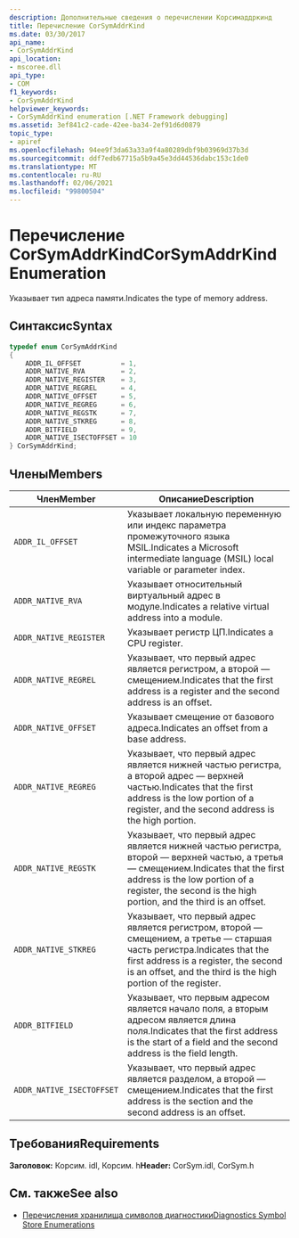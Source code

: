 ```yaml
---
description: Дополнительные сведения о перечислении Корсимаддркинд
title: Перечисление CorSymAddrKind
ms.date: 03/30/2017
api_name:
- CorSymAddrKind
api_location:
- mscoree.dll
api_type:
- COM
f1_keywords:
- CorSymAddrKind
helpviewer_keywords:
- CorSymAddrKind enumeration [.NET Framework debugging]
ms.assetid: 3ef841c2-cade-42ee-ba34-2ef91d6d0879
topic_type:
- apiref
ms.openlocfilehash: 94ee9f3da63a33a9f4a80289dbf9b03969d37b3d
ms.sourcegitcommit: ddf7edb67715a5b9a45e3dd44536dabc153c1de0
ms.translationtype: MT
ms.contentlocale: ru-RU
ms.lasthandoff: 02/06/2021
ms.locfileid: "99800504"
---
```

# <a name="corsymaddrkind-enumeration"></a><span data-ttu-id="2b2ea-103">Перечисление CorSymAddrKind</span><span class="sxs-lookup"><span data-stu-id="2b2ea-103">CorSymAddrKind Enumeration</span></span>

<span data-ttu-id="2b2ea-104">Указывает тип адреса памяти.</span><span class="sxs-lookup"><span data-stu-id="2b2ea-104">Indicates the type of memory address.</span></span>  
  
## <a name="syntax"></a><span data-ttu-id="2b2ea-105">Синтаксис</span><span class="sxs-lookup"><span data-stu-id="2b2ea-105">Syntax</span></span>  
  
```cpp  
typedef enum CorSymAddrKind  
{  
    ADDR_IL_OFFSET          = 1,  
    ADDR_NATIVE_RVA         = 2,  
    ADDR_NATIVE_REGISTER    = 3,  
    ADDR_NATIVE_REGREL      = 4,  
    ADDR_NATIVE_OFFSET      = 5,  
    ADDR_NATIVE_REGREG      = 6,  
    ADDR_NATIVE_REGSTK      = 7,  
    ADDR_NATIVE_STKREG      = 8,  
    ADDR_BITFIELD           = 9,  
    ADDR_NATIVE_ISECTOFFSET = 10  
} CorSymAddrKind;  
```  
  
## <a name="members"></a><span data-ttu-id="2b2ea-106">Члены</span><span class="sxs-lookup"><span data-stu-id="2b2ea-106">Members</span></span>  
  
|<span data-ttu-id="2b2ea-107">Член</span><span class="sxs-lookup"><span data-stu-id="2b2ea-107">Member</span></span>|<span data-ttu-id="2b2ea-108">Описание</span><span class="sxs-lookup"><span data-stu-id="2b2ea-108">Description</span></span>|  
|------------|-----------------|  
|`ADDR_IL_OFFSET`|<span data-ttu-id="2b2ea-109">Указывает локальную переменную или индекс параметра промежуточного языка MSIL.</span><span class="sxs-lookup"><span data-stu-id="2b2ea-109">Indicates a Microsoft intermediate language (MSIL) local variable or parameter index.</span></span>|  
|`ADDR_NATIVE_RVA`|<span data-ttu-id="2b2ea-110">Указывает относительный виртуальный адрес в модуле.</span><span class="sxs-lookup"><span data-stu-id="2b2ea-110">Indicates a relative virtual address into a module.</span></span>|  
|`ADDR_NATIVE_REGISTER`|<span data-ttu-id="2b2ea-111">Указывает регистр ЦП.</span><span class="sxs-lookup"><span data-stu-id="2b2ea-111">Indicates a CPU register.</span></span>|  
|`ADDR_NATIVE_REGREL`|<span data-ttu-id="2b2ea-112">Указывает, что первый адрес является регистром, а второй — смещением.</span><span class="sxs-lookup"><span data-stu-id="2b2ea-112">Indicates that the first address is a register and the second address is an offset.</span></span>|  
|`ADDR_NATIVE_OFFSET`|<span data-ttu-id="2b2ea-113">Указывает смещение от базового адреса.</span><span class="sxs-lookup"><span data-stu-id="2b2ea-113">Indicates an offset from a base address.</span></span>|  
|`ADDR_NATIVE_REGREG`|<span data-ttu-id="2b2ea-114">Указывает, что первый адрес является нижней частью регистра, а второй адрес — верхней частью.</span><span class="sxs-lookup"><span data-stu-id="2b2ea-114">Indicates that the first address is the low portion of a register, and the second address is the high portion.</span></span>|  
|`ADDR_NATIVE_REGSTK`|<span data-ttu-id="2b2ea-115">Указывает, что первый адрес является нижней частью регистра, второй — верхней частью, а третья — смещением.</span><span class="sxs-lookup"><span data-stu-id="2b2ea-115">Indicates that the first address is the low portion of a register, the second is the high portion, and the third is an offset.</span></span>|  
|`ADDR_NATIVE_STKREG`|<span data-ttu-id="2b2ea-116">Указывает, что первый адрес является регистром, второй — смещением, а третье — старшая часть регистра.</span><span class="sxs-lookup"><span data-stu-id="2b2ea-116">Indicates that the first address is a register, the second is an offset, and the third is the high portion of the register.</span></span>|  
|`ADDR_BITFIELD`|<span data-ttu-id="2b2ea-117">Указывает, что первым адресом является начало поля, а вторым адресом является длина поля.</span><span class="sxs-lookup"><span data-stu-id="2b2ea-117">Indicates that the first address is the start of a field and the second address is the field length.</span></span>|  
|`ADDR_NATIVE_ISECTOFFSET`|<span data-ttu-id="2b2ea-118">Указывает, что первый адрес является разделом, а второй — смещением.</span><span class="sxs-lookup"><span data-stu-id="2b2ea-118">Indicates that the first address is the section and the second address is an offset.</span></span>|  
  
## <a name="requirements"></a><span data-ttu-id="2b2ea-119">Требования</span><span class="sxs-lookup"><span data-stu-id="2b2ea-119">Requirements</span></span>  

 <span data-ttu-id="2b2ea-120">**Заголовок:** Корсим. idl, Корсим. h</span><span class="sxs-lookup"><span data-stu-id="2b2ea-120">**Header:** CorSym.idl, CorSym.h</span></span>  
  
## <a name="see-also"></a><span data-ttu-id="2b2ea-121">См. также</span><span class="sxs-lookup"><span data-stu-id="2b2ea-121">See also</span></span>

- [<span data-ttu-id="2b2ea-122">Перечисления хранилища символов диагностики</span><span class="sxs-lookup"><span data-stu-id="2b2ea-122">Diagnostics Symbol Store Enumerations</span></span>](diagnostics-symbol-store-enumerations.md)
